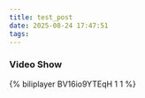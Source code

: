 ```yaml
---
title: test_post
date: 2025-08-24 17:47:51
tags:
---
```


### Video Show
{% biliplayer BV16io9YTEqH 1 1 %}
